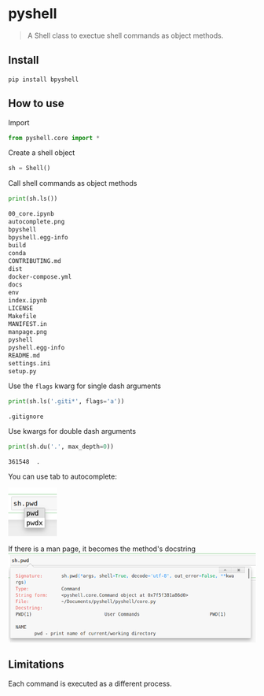 # pyshell
> A Shell class to exectue shell commands as object methods.


## Install

```
pip install bpyshell
```

## How to use

Import

```python
from pyshell.core import *
```

Create a shell object

```python
sh = Shell()
```

Call shell commands as object methods

```python
print(sh.ls())
```

    00_core.ipynb
    autocomplete.png
    bpyshell
    bpyshell.egg-info
    build
    conda
    CONTRIBUTING.md
    dist
    docker-compose.yml
    docs
    env
    index.ipynb
    LICENSE
    Makefile
    MANIFEST.in
    manpage.png
    pyshell
    pyshell.egg-info
    README.md
    settings.ini
    setup.py


Use the `flags` kwarg for single dash arguments

```python
print(sh.ls('.giti*', flags='a'))
```

    .gitignore


Use kwargs for double dash arguments

```python
print(sh.du('.', max_depth=0))
```

    361548	.


You can use tab to autocomplete:

![autocomplete](autocomplete.png)

If there is a man page, it becomes the method's docstring
![manpage](manpage.png)

## Limitations

Each command is executed as a different process.
